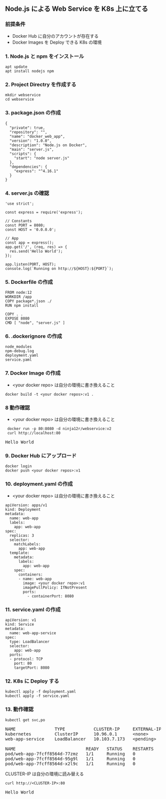 ## Node.js による Web Service を K8s 上に立てる
### 前提条件
- Docker Hub に自分のアカウントが存在する
- Docker Images を Deploy できる K8s の環境
### 1. Node.js と npm をインストール
```
apt update
apt install nodejs npm
```
### 2. Project Directry を作成する
```
mkdir webservice
cd webservice
```
### 3. package.json の作成
```
{
  "private": true,
  "repository": "",
  "name": "docker_web_app",
  "version": "1.0.0",
  "description": "Node.js on Docker",
  "main": "server.js",
  "scripts": {
    "start": "node server.js"
  },
  "dependencies": {
    "express": "^4.16.1"
  }
}
```
### 4. server.js の確認
```
'use strict';

const express = require('express');

// Constants
const PORT = 8080;
const HOST = '0.0.0.0';

// App
const app = express();
app.get('/', (req, res) => {
  res.send('Hello World');
});

app.listen(PORT, HOST);
console.log(`Running on http://${HOST}:${PORT}`);
```
### 5. Dockerfile の作成
```
FROM node:12
WORKDIR /app
COPY package*.json ./
RUN npm install

COPY . .
EXPOSE 8080
CMD [ "node", "server.js" ]
```
### 6. .dockerignore の作成
```
node_modules
npm-debug.log
deployment.yaml
service.yaml
```
### 7. Docker Image の作成
- &lt;your docker repo&gt; は自分の環境に書き換えること
```
docker build -t <your docker repos>:v1 .
```
### 8 動作確認
- &lt;your docker repo&gt; は自分の環境に書き換えること
```
 docker run -p 80:8080 -d ninja12r/webservice:v2
 curl http://localhost:80
```
<pre>
Hello World
</pre>
### 9. Docker Hub にアップロード
```
docker login
docker push <your docker repos>:v1
```
### 10. deployment.yaml の作成
- &lt;your docker repo&gt; は自分の環境に書き換えること
```
apiVersion: apps/v1
kind: Deployment
metadata:
  name: web-app
  labels:
    app: web-app
spec:
  replicas: 3
  selector:
    matchLabels:
      app: web-app
  template:
    metadata:
      labels:
        app: web-app
    spec:
      containers:
      - name: web-app
        image: <your docker repo>:v1
        imagePullPolicy: IfNotPresent
        ports:
          - containerPort: 8080
```
### 11. service.yaml の作成
```
apiVersion: v1
kind: Service
metadata:
  name: web-app-service
spec:
  type: LoadBalancer
  selector:
    app: web-app
  ports:
  - protocol: TCP
    port: 80
    targetPort: 8080
```
### 12. K8s に Deploy する
```
kubectl apply -f deployment.yaml
kubectl apply -f service.yaml
```
### 13. 動作確認
```
kubectl get svc,po
```
<pre>
NAME               TYPE           CLUSTER-IP     EXTERNAL-IP   PORT(S)        AGE
kubernetes         ClusterIP      10.96.0.1      &lt;none&gt;        443/TCP        6d
web-app-service    LoadBalancer   10.103.7.173   &lt;pending&gt;     80:30968/TCP   143m

NAME                           READY   STATUS    RESTARTS   AGE
pod/web-app-7fcff8564d-77zmz   1/1     Running   0          15h
pod/web-app-7fcff8564d-95g9l   1/1     Running   0          15h
pod/web-app-7fcff8564d-x2l9c   1/1     Running   0          15h
</pre>
CLUSTER-IP は自分の環境に読み替える
```
curl http://<CLUSTER-IP>:80
```
<pre>
Hello World
</pre>
